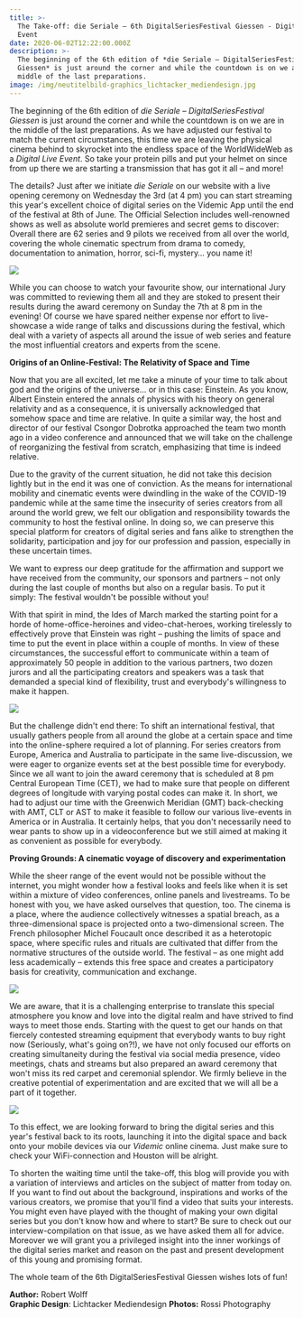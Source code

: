 ```yaml
---
title: >-
  The Take-off: die Seriale – 6th DigitalSeriesFestival Giessen - Digital Live
  Event
date: 2020-06-02T12:22:00.000Z
description: >-
  The beginning of the 6th edition of *die Seriale – DigitalSeriesFestival
  Giessen* is just around the corner and while the countdown is on we are in the
  middle of the last preparations. 
image: /img/neutitelbild-graphics_lichtacker_mediendesign.jpg
---
```

The beginning of the 6th edition of _die Seriale – DigitalSeriesFestival Giessen_ is just around the corner and while the countdown is on we are in the middle of the last preparations. As we have adjusted our festival to match the current circumstances, this time we are leaving the physical cinema behind to skyrocket into the endless space of the WorldWideWeb as a _Digital Live Event_. So take your protein pills and put your helmet on since from up there we are starting a transmission that has got it all – and more!

The details? Just after we initiate _die Seriale_ on our website with a live opening ceremony on Wednesday the 3rd  (at 4 pm) you can start streaming this year's excellent choice of digital series on the Videmic App until the end of the festival at 8th of June. The Official Selection includes well-renowned shows as well as absolute world premieres and secret gems to discover: Overall there are 62 series and 9 pilots we received from all over the world, covering the whole cinematic spectrum from drama to comedy, documentation to animation, horror, sci-fi, mystery… you name it! 

![](/img/dieseriale-cinema-screening.jpg)

While you can choose to watch your favourite show, our international Jury was committed to reviewing them all and they are stoked to present their results during the award ceremony on Sunday the 7th at 8 pm in the evening! Of course we have spared neither expense nor effort to live-showcase a wide range of talks and discussions during the festival, which deal with a variety of aspects all around the issue of web series and feature the most influential creators and experts from the scene. 

**Origins of an Online-Festival: The Relativity of Space and Time**

Now that you are all excited, let me take a minute of your time to talk about god and the origins of the universe… or in this case: Einstein. As you know, Albert Einstein entered the annals of physics with his theory on general relativity and as a consequence, it is universally acknowledged that somehow space and time are relative. In quite a similar way, the host and director of our festival Csongor Dobrotka approached the team two month ago in a video conference and announced that we will take on the challenge of reorganizing the festival from scratch, emphasizing that time is indeed relative. 

Due to the gravity of the current situation, he did not take this decision lightly but in the end it was one of conviction. As the means for international mobility and cinematic events were dwindling in the wake of the COVID-19 pandemic while at the same time the insecurity of series creators from all around the world grew, we felt our obligation and responsibility towards the community to host the festival online. In doing so, we can preserve this special platform for creators of digital series and fans alike to strengthen the solidarity, participation and joy for our profession and passion, especially in these uncertain times. 

We want to express our deep gratitude for the affirmation and support we have received from the community, our sponsors and partners – not only during the last couple of months but also on a regular basis. To put it simply: The festival wouldn't be possible without you!

With that spirit in mind, the Ides of March marked the starting point for a horde of home-office-heroines and video-chat-heroes, working tirelessly to effectively prove that Einstein was right – pushing the limits of space and time to put the event in place within a couple of months. In view of these circumstances, the successful effort to communicate within a team of approximately 50 people in addition to the various partners, two dozen jurors and all the participating creators and speakers was a task that demanded a special kind of flexibility, trust and everybody's willingness to make it happen. 

![](/img/time.jpg)

But the challenge didn't end there: To shift an international festival, that usually gathers people from all around the globe at a certain space and time into the online-sphere required a lot of planning. For series creators from Europe, America and Australia to participate in the same live-discussion, we were eager to organize events set at the best possible time for everybody. Since we all want to join the award ceremony that is scheduled at 8 pm Central European Time (CET), we had to make sure that people on different degrees of longitude with varying postal codes can make it. In short, we had to adjust our time with the Greenwich Meridian (GMT) back-checking with AMT, CLT or AST to make it feasible to follow our various live-events in America or in Australia. It certainly helps, that you don't necessarily need to wear pants to show up in a videoconference but we still aimed at making it as convenient as possible for everybody. 

**Proving Grounds: A cinematic voyage of discovery and experimentation**

While the sheer range of the event would not be possible without the internet, you might wonder how a festival looks and feels like when it is set within a mixture of video conferences, online panels and livestreams. To be honest with you, we have asked ourselves that question, too. The cinema is a place, where the audience collectively witnesses a spatial breach, as a three-dimensional space is projected onto a two-dimensional screen. The French philosopher Michel Foucault once described it as a heterotopic space, where specific rules and rituals are cultivated that differ from the normative structures of the outside world. The festival – as one might add less academically – extends this free space and creates a participatory basis for creativity, communication and exchange.

![](/img/dieseriale-panel.jpg)

We are aware, that it is a challenging enterprise to translate this special atmosphere you know and love into the digital realm and have strived to find ways to meet those ends. Starting with the quest to get our hands on that fiercely contested streaming equipment that everybody wants to buy right now (Seriously, what's going on?!), we have not only focused our efforts on creating simultaneity during the festival via social media presence, video meetings, chats and streams but also prepared an award ceremony that won't miss its red carpet and ceremonial splendor. We firmly believe in the creative potential of experimentation and are excited that we will all be a part of it together. 

![](/img/dieseriale-awardwinner.jpg)

To this effect, we are looking forward to bring the digital series and this year's festival back to its roots, launching it into the digital space and back onto your mobile devices via our _Videmic_ online cinema. Just make sure to check your WiFi-connection and Houston will be alright. 

To shorten the waiting time until the take-off, this blog will provide you with a variation of interviews and articles on the subject of matter from today on. If you want to find out about the background, inspirations and works of the various creators, we promise that you'll find a video that suits your interests. You might even have played with the thought of making your own digital series but you don't know how and where to start? Be sure to check out our interview-compilation on that issue, as we have asked them all for advice. Moreover we will grant you a privileged insight into the inner workings of the digital series market and reason on the past and present development of this young and promising format.

The whole team of the 6th DigitalSeriesFestival Giessen wishes lots of fun!

**Author:** Robert Wolff\
**Graphic Design**: Lichtacker Mediendesign
**Photos:** Rossi Photography
